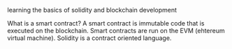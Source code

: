 learning the basics of solidity and blockchain development

What is a smart contract?
A smart contract is immutable code that is executed on the blockchain. Smart contracts are run on the EVM (ehtereum virtual machine). Solidity is a contract oriented language.